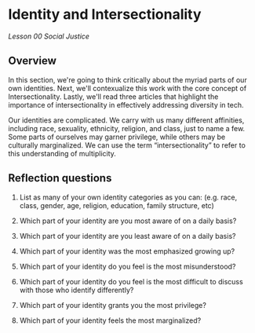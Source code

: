 # Identity and Intersectionality
_Lesson 00 Social Justice_

## Overview
In this section, we're going to think critically about the myriad parts of our own identities. Next, we'll contexualize this work with the core concept of Intersectionality. Lastly, we'll read three articles that highlight the importance of intersectionality in effectively addressing diversity in tech.

Our identities are complicated. We carry with us many different affinities, including race, sexuality, ethnicity, religion, and class, just to name a few. Some parts of ourselves may garner privilege, while others may be culturally marginalized. We can use the term “intersectionality” to refer to this understanding of multiplicity.

## Reflection questions

1. List as many of your own identity categories as you can: (e.g. race, class, gender, age, religion, education, family structure, etc)

1. Which part of your identity are you most aware of on a daily basis?


1. Which part of your identity are you least aware of on a daily basis?

1. Which part of your identity was the most emphasized growing up?

1. Which part of your identity do you feel is the most misunderstood?

1. Which part of your identity do you feel is the most difficult to discuss with those who identify differently?

1. Which part of your identity grants you the most privilege?

1. Which part of your identity feels the most marginalized?